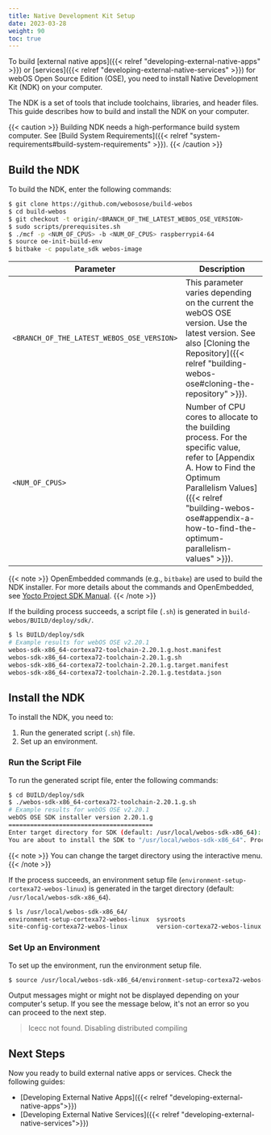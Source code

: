 ```yaml
---
title: Native Development Kit Setup
date: 2023-03-28
weight: 90
toc: true
---
```


To build [external native apps]({{< relref "developing-external-native-apps" >}}) or [services]({{< relref "developing-external-native-services" >}}) for webOS Open Source Edition (OSE), you need to install Native Development Kit (NDK) on your computer.

The NDK is a set of tools that include toolchains, libraries, and header files. This guide describes how to build and install the NDK on your computer.

{{< caution >}}
Building NDK needs a high-performance build system computer. See [Build System Requirements]({{< relref "system-requirements#build-system-requirements" >}}).
{{< /caution >}}

## Build the NDK

To build the NDK, enter the following commands:

``` bash
$ git clone https://github.com/webosose/build-webos
$ cd build-webos
$ git checkout -t origin/<BRANCH_OF_THE_LATEST_WEBOS_OSE_VERSION>
$ sudo scripts/prerequisites.sh
$ ./mcf -p <NUM_OF_CPUS> -b <NUM_OF_CPUS> raspberrypi4-64
$ source oe-init-build-env
$ bitbake -c populate_sdk webos-image
```

| Parameter | Description |
|-----------|-------------|
| `<BRANCH_OF_THE_LATEST_WEBOS_OSE_VERSION>` | This parameter varies depending on the current the webOS OSE version. Use the latest version. See also [Cloning the Repository]({{< relref "building-webos-ose#cloning-the-repository" >}}). |
| `<NUM_OF_CPUS>` | Number of CPU cores to allocate to the building process. For the specific value, refer to [Appendix A. How to Find the Optimum Parallelism Values]({{< relref "building-webos-ose#appendix-a-how-to-find-the-optimum-parallelism-values" >}}). |

{{< note >}}
OpenEmbedded commands (e.g., `bitbake`) are used to build the NDK installer. For more details about the commands and OpenEmbedded, see [Yocto Project SDK Manual](https://www.yoctoproject.org/docs/2.6/sdk-manual/sdk-manual.html#sdk-building-an-sdk-installer).
{{< /note >}}

If the building process succeeds, a script file (`.sh`) is generated in `build-webos/BUILD/deploy/sdk/`.

``` bash
$ ls BUILD/deploy/sdk
# Example results for webOS OSE v2.20.1
webos-sdk-x86_64-cortexa72-toolchain-2.20.1.g.host.manifest
webos-sdk-x86_64-cortexa72-toolchain-2.20.1.g.sh
webos-sdk-x86_64-cortexa72-toolchain-2.20.1.g.target.manifest
webos-sdk-x86_64-cortexa72-toolchain-2.20.1.g.testdata.json
```

## Install the NDK

To install the NDK, you need to:

1. Run the generated script (`.sh`) file.
2. Set up an environment.

### Run the Script File

To run the generated script file, enter the following commands:

``` bash
$ cd BUILD/deploy/sdk
$ ./webos-sdk-x86_64-cortexa72-toolchain-2.20.1.g.sh
# Example results for webOS OSE v2.20.1
webOS OSE SDK installer version 2.20.1.g
========================================
Enter target directory for SDK (default: /usr/local/webos-sdk-x86_64):
You are about to install the SDK to "/usr/local/webos-sdk-x86_64". Proceed [Y/n]? Y
```

{{< note >}}
You can change the target directory using the interactive menu.
{{< /note >}}

If the process succeeds, an environment setup file (`environment-setup-cortexa72-webos-linux`) is generated in the target directory (default: `/usr/local/webos-sdk-x86_64`).

``` bash
$ ls /usr/local/webos-sdk-x86_64/
environment-setup-cortexa72-webos-linux  sysroots
site-config-cortexa72-webos-linux        version-cortexa72-webos-linux
```

### Set Up an Environment

To set up the environment, run the environment setup file.

``` bash
$ source /usr/local/webos-sdk-x86_64/environment-setup-cortexa72-webos-linux
```

Output messages might or might not be displayed depending on your computer's setup. If you see the message below, it's not an error so you can proceed to the next step.

> Icecc not found. Disabling distributed compiling

## Next Steps

Now you ready to build external native apps or services. Check the following guides:

- [Developing External Native Apps]({{< relref "developing-external-native-apps">}})
- [Developing External Native Services]({{< relref "developing-external-native-services">}})
